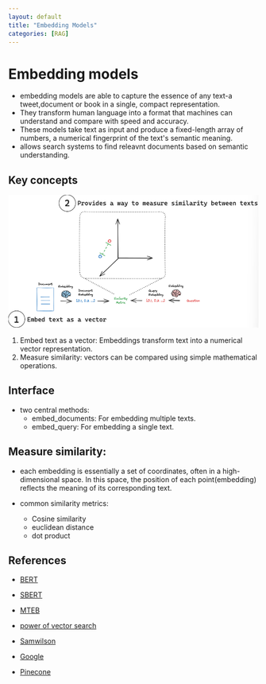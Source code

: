 ```yaml
---
layout: default
title: "Embedding Models"
categories: [RAG]
---
```

# Embedding models

- embedding models are able to capture the essence of any text-a tweet,document or book in a single, compact representation.
- They transform human language into a format that machines can understand and compare with speed and accuracy.
- These models take text as input and produce a fixed-length array of numbers, a numerical fingerprint of the text's semantic meaning.
- allows search systems to find releavnt documents based on semantic understanding.

## Key concepts
![alt text](images/image-16.png)

1. Embed text as a vector: Embeddings transform text into a numerical vector representation.
2. Measure similarity: vectors can be compared using simple mathematical operations.

## Interface
- two central methods:
    - embed_documents: For embedding multiple texts.
    - embed_query: For embedding a single text.

## Measure similarity:

- each embedding is essentially a set of coordinates, often in a high-dimensional space. In this space, the position of each point(embedding) reflects the meaning of its corresponding text. 

- common similarity metrics:
    - Cosine similarity
    - euclidean distance
    - dot product

## References
- [BERT](https://www.nvidia.com/en-us/glossary/bert/)
- [SBERT](https://www.sbert.net/examples/sentence_transformer/training/sts/README.html)
- [MTEB](https://huggingface.co/blog/mteb)
- [power of vector search](https://cameronrwolfe.substack.com/p/the-basics-of-ai-powered-vector-search)
- [Samwilson](https://simonwillison.net/2023/Oct/23/embeddings/)

- [Google](https://developers.google.com/machine-learning/clustering/dnn-clustering/supervised-similarity)

- [Pinecone](https://www.pinecone.io/learn/vector-similarity/)